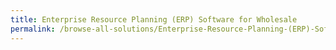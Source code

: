 ```yaml
---
title: Enterprise Resource Planning (ERP) Software for Wholesale
permalink: /browse-all-solutions/Enterprise-Resource-Planning-(ERP)-Software-for-Wholesale
---
```


